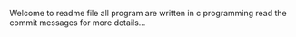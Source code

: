 Welcome to readme file all program are written in c programming read the commit messages for more details...